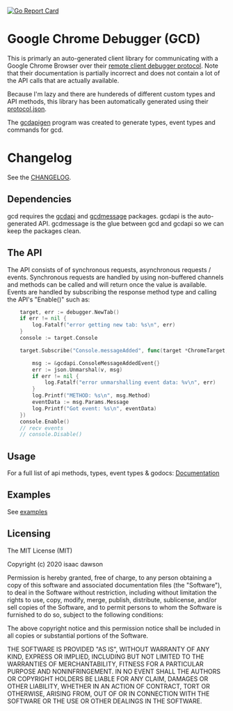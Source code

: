 [![Go Report Card](https://goreportcard.com/badge/github.com/wirepair/gcd)](https://goreportcard.com/report/github.com/wirepair/gcd)

# Google Chrome Debugger (GCD)

This is primarly an auto-generated client library for communicating with a Google Chrome Browser over their [remote client debugger protocol](https://developer.chrome.com/devtools/docs/debugger-protocol). Note that their documentation is partially incorrect and does not contain a lot of the API calls that are actually available.

Because I'm lazy and there are hundereds of different custom types and API methods, this library has been automatically generated using their [protocol.json](https://code.google.com/p/chromium/codesearch#chromium/src/third_party/WebKit/Source/devtools/protocol.json&q=protocol.json&sq=package:chromium&type=cs).

The [gcdapigen](https://github.com/wirepair/gcd/tree/master/v2/gcdapigen) program was created to generate types, event types and commands for gcd.

# Changelog

See the [CHANGELOG](https://github.com/wirepair/gcd/tree/master/CHANGELOG.md).

## Dependencies

gcd requires the [gcdapi](https://github.com/wirepair/gcd/tree/master/v2/gcdapi) and [gcdmessage](https://github.com/wirepair/gcd/tree/master/v2/gcdmessage) packages. gcdapi is the auto-generated API. gcdmessage is the glue between gcd and gcdapi so we can keep the packages clean.

## The API

The API consists of of synchronous requests, asynchronous requests / events. Synchronous requests are handled by using non-buffered channels and methods can be called and will return once the value is available. Events are handled by subscribing the response method type and calling the API's "Enable()" such as:

```Go
    target, err := debugger.NewTab()
    if err != nil {
    	log.Fatalf("error getting new tab: %s\n", err)
	}
	console := target.Console

	target.Subscribe("Console.messageAdded", func(target *ChromeTarget, v []byte) {

		msg := &gcdapi.ConsoleMessageAddedEvent{}
		err := json.Unmarshal(v, msg)
		if err != nil {
			log.Fatalf("error unmarshalling event data: %v\n", err)
		}
		log.Printf("METHOD: %s\n", msg.Method)
		eventData := msg.Params.Message
		log.Printf("Got event: %s\n", eventData)
	})
	console.Enable()
	// recv events
	// console.Disable()
```

## Usage

For a full list of api methods, types, event types & godocs: [Documentation](https://godoc.org/github.com/wirepair/gcd/v2/gcdapi)

## Examples

See [examples](https://github.com/wirepair/gcd/tree/master/v2/examples)

## Licensing

The MIT License (MIT)

Copyright (c) 2020 isaac dawson

Permission is hereby granted, free of charge, to any person obtaining a copy
of this software and associated documentation files (the "Software"), to deal
in the Software without restriction, including without limitation the rights
to use, copy, modify, merge, publish, distribute, sublicense, and/or sell
copies of the Software, and to permit persons to whom the Software is
furnished to do so, subject to the following conditions:

The above copyright notice and this permission notice shall be included in
all copies or substantial portions of the Software.

THE SOFTWARE IS PROVIDED "AS IS", WITHOUT WARRANTY OF ANY KIND, EXPRESS OR
IMPLIED, INCLUDING BUT NOT LIMITED TO THE WARRANTIES OF MERCHANTABILITY,
FITNESS FOR A PARTICULAR PURPOSE AND NONINFRINGEMENT. IN NO EVENT SHALL THE
AUTHORS OR COPYRIGHT HOLDERS BE LIABLE FOR ANY CLAIM, DAMAGES OR OTHER
LIABILITY, WHETHER IN AN ACTION OF CONTRACT, TORT OR OTHERWISE, ARISING FROM,
OUT OF OR IN CONNECTION WITH THE SOFTWARE OR THE USE OR OTHER DEALINGS IN
THE SOFTWARE.
